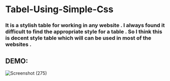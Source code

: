 # Tabel-Using-Simple-Css
### It is a stylish table for working in any website . I  always found it difficult to find the appropriate style for a table . So I think this is decent style table which will can be used in most of the websites .
## DEMO:

![Screenshot (275)](https://user-images.githubusercontent.com/24352750/61167848-26efae80-a566-11e9-85bc-17811ebeb7e3.png)

